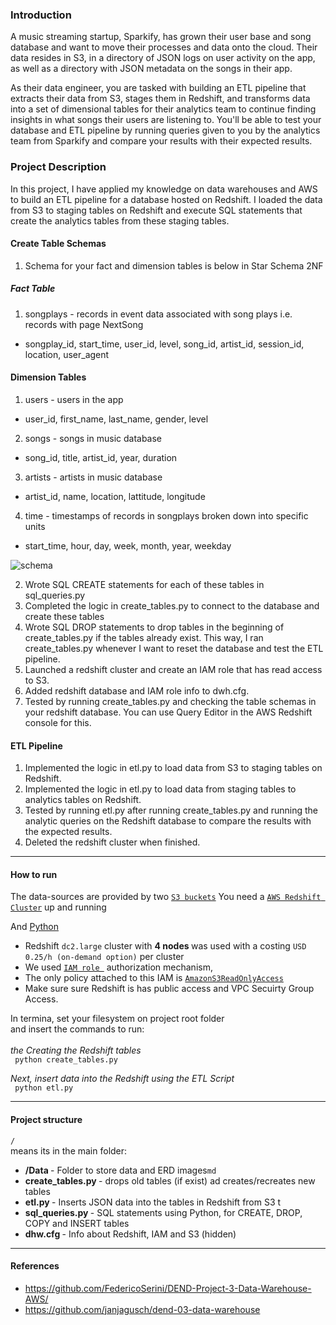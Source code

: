 ### Introduction
A music streaming startup, Sparkify, has grown their user base and song database and want to move their processes and data onto the cloud. Their data resides in S3, in a directory of JSON logs on user activity on the app, as well as a directory with JSON metadata on the songs in their app.

As their data engineer, you are tasked with building an ETL pipeline that extracts their data from S3, stages them in Redshift, and transforms data into a set of dimensional tables for their analytics team to continue finding insights in what songs their users are listening to. You'll be able to test your database and ETL pipeline by running queries given to you by the analytics team from Sparkify and compare your results with their expected results.

### Project Description
In this project, I have applied my knowledge on data warehouses and AWS to build an ETL pipeline for a database hosted on Redshift. I loaded the data from S3 to staging tables on Redshift and execute SQL statements that create the analytics tables from these staging tables.

#### Create Table Schemas
1. Schema for your fact and dimension tables is below in Star Schema 2NF

##### Fact Table
1. songplays - records in event data associated with song plays i.e. records with page NextSong
  * songplay_id, start_time, user_id, level, song_id, artist_id, session_id, location, user_agent

#### Dimension Tables
1. users - users in the app
  * user_id, first_name, last_name, gender, level

2. songs - songs in music database
  * song_id, title, artist_id, year, duration

3. artists - artists in music database
  * artist_id, name, location, lattitude, longitude

4. time - timestamps of records in songplays broken down into specific units
  * start_time, hour, day, week, month, year, weekday

![schema](/Staging_to_Redshift_ERD_V6.png)

2. Wrote SQL CREATE statements for each of these tables in sql_queries.py
3. Completed the logic in create_tables.py to connect to the database and create these tables
4. Wrote SQL DROP statements to drop tables in the beginning of create_tables.py if the tables already exist. This way, I ran create_tables.py whenever I want to reset the database and test the ETL pipeline.
5. Launched a redshift cluster and create an IAM role that has read access to S3.
6. Added redshift database and IAM role info to dwh.cfg.
7. Tested by running create_tables.py and checking the table schemas in your redshift database. 
You can use Query Editor in the AWS Redshift console for this.

#### ETL Pipeline
1. Implemented the logic in etl.py to load data from S3 to staging tables on Redshift.
2. Implemented the logic in etl.py to load data from staging tables to analytics tables on Redshift.
3. Tested by running etl.py after running create_tables.py and running the analytic queries on the Redshift database to compare the results with the expected results.
4. Deleted the redshift cluster when finished.

-------------------------------------------------------------------------

#### How to run
The data-sources are provided by two [``S3 buckets``](https://aws.amazon.com/en/s3/) 
You need a [``AWS Redshift Cluster``](https://aws.amazon.com/en/redshift/) up and running

And  [Python](https://www.python.org/downloads/) <br>

* Redshift ``dc2.large``  cluster with <b> 4 nodes </b> was used with a costing ``USD 0.25/h (on-demand option)`` per cluster
* We used [``IAM role ``](https://docs.aws.amazon.com/en_us/IAM/latest/UserGuide/id_roles.html) authorization mechanism, 
* The only policy attached to this IAM is [``AmazonS3ReadOnlyAccess``](https://aws.amazon.com/en/blogs/security/organize-your-permissions-by-using-separate-managed-policies/)
* Make sure sure Redshift is has public access and VPC Secuirty Group Access.  

In termina, set your filesystem on project root folder <br>
and  insert the commands to run: <br><br>
<I> the Creating the Redshift tables </I> <br>
`` python create_tables.py`` <br>

<I> Next, insert data into the Redshift using the ETL Script </I> <br>
`` python etl.py`` <br>

--------------------------------------------

#### Project structure
``/`` <br>
means its in the main folder:

* <b> /Data </b> - Folder to store data and ERD images``md``
* <b> create_tables.py </b> - drops old tables (if exist) ad creates/recreates new tables
* <b> etl.py </b> - Inserts JSON data into the tables in Redshift from S3 t
* <b> sql_queries.py </b> - SQL statements using Python,  for CREATE, DROP, COPY and INSERT tables
* <b> dhw.cfg </b> - Info about Redshift, IAM and S3 (hidden)
_________________________________________________________________

#### References

* https://github.com/FedericoSerini/DEND-Project-3-Data-Warehouse-AWS/
* https://github.com/janjagusch/dend-03-data-warehouse
